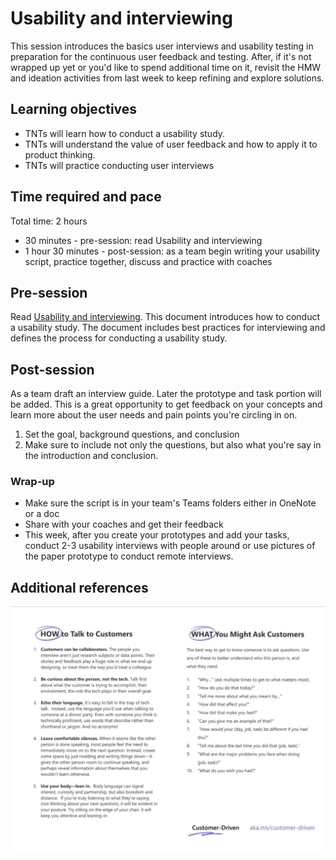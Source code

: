 # Usability and interviewing

This session introduces the basics user interviews and usability testing in preparation for the continuous user feedback and testing. After, if it's not wrapped up yet or you'd like to spend additional time on it, revisit the HMW and ideation activities from last week to keep refining and explore solutions.

## Learning objectives

* TNTs will learn how to conduct a usability study.
* TNTs will understand the value of user feedback and how to apply it to product thinking.
* TNTs will practice conducting user interviews

## Time required and pace

Total time: 2 hours

* 30 minutes - pre-session: read Usability and interviewing
* 1 hour 30 minutes - post-session: as a team begin writing your usability script, practice together, discuss and practice with coaches

## Pre-session

Read [Usability and interviewing](https://github.com/tnt-summer-academy/Curriculum/blob/main/Reference/Product%20decks/2.0%20-%20Usability%20and%20interviewing.pdf). This document introduces how to conduct a usability study. The document includes best practices for interviewing and defines the process for conducting a usability study.

## Post-session

As a team draft an interview guide. Later the prototype and task portion will be added. This is a great opportunity to get feedback on your concepts and learn more about the user needs and pain points you're circling in on.

1. Set the goal, background questions, and conclusion
2. Make sure to include not only the questions, but also what you're say in the introduction and conclusion.

### Wrap-up

* Make sure the script is in your team's Teams folders either in OneNote or a doc
* Share with your coaches and get their feedback
* This week, after you create your prototypes and add your tasks, conduct 2-3 usability interviews with people around or use pictures of the paper prototype to conduct remote interviews.

## Additional references

![How to talk to customers](QuickTips_TalkingToCustomers.png)